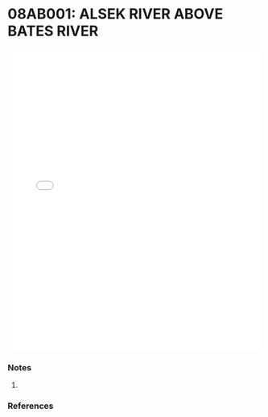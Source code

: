 # 08AB001: ALSEK RIVER ABOVE BATES RIVER

<iframe src="/_static/stations/08AB001_fdc.html" width="100%" height="600" frameborder="0"></iframe>

### Notes
1. 

### References

